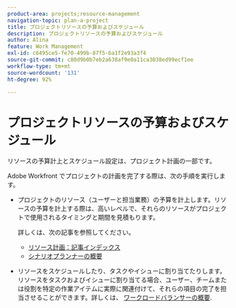 ```yaml
---
product-area: projects;resource-management
navigation-topic: plan-a-project
title: プロジェクトリソースの予算およびスケジュール
description: プロジェクトリソースの予算およびスケジュール
author: Alina
feature: Work Management
exl-id: c6495ce5-fe70-499b-87f5-6a1f2e93a3f4
source-git-commit: c80d9b0b7eb2a638af9e0a11ca3038ed99ecf1ee
workflow-type: tm+mt
source-wordcount: '131'
ht-degree: 92%

---
```


# プロジェクトリソースの予算およびスケジュール

<!--
<p data-mc-conditions="QuicksilverOrClassic.Draft mode">(NOTE: this article is only valuable for searching. All the information resides in other articles.)</p>
-->

リソースの予算計上とスケジュール設定は、プロジェクト計画の一部です。

Adobe Workfront でプロジェクトの計画を完了する際は、次の手順を実行します。

* プロジェクトのリソース（ユーザーと担当業務）の予算を計上します。リソースの予算を計上する際は、高いレベルで、それらのリソースがプロジェクトで使用されるタイミングと期間を見積もります。

  詳しくは、次の記事を参照してください。

   * [リソース計画：記事インデックス](../../../resource-mgmt/resource-planning/resource-planning-overview.md)
   * [シナリオプランナーの概要](../../../scenario-planner/get-started-with-scenario-planning.md)

* リソースをスケジュールしたり、タスクやイシューに割り当てたりします。リソースをタスクおよびイシューに割り当てる場合、ユーザー、チームまたは役割を特定の作業アイテムに実際に関連付けて、それらの項目の完了を担当させることができます。詳しくは、 [ワークロードバランサーの概要](../../../resource-mgmt/workload-balancer/overview-workload-balancer.md).
